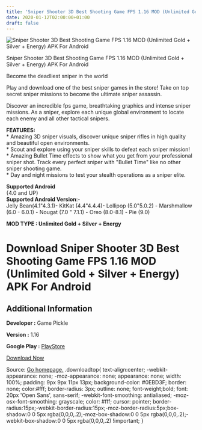 ```yaml
---
title: 'Sniper Shooter 3D Best Shooting Game FPS 1.16 MOD (Unlimited Gold + Silver + Energy) APK For Android'
date: 2020-01-12T02:00:00+01:00
draft: false
---
```


![Sniper Shooter 3D Best Shooting Game FPS 1.16 MOD (Unlimited Gold + Silver + Energy) APK For Android](https://i1.wp.com/apkhome.net/wp-content/uploads/2020/01/Sniper-Shooter-3D-Best-Shooting-Game-FPS-1.16-MOD-Unlimited-Gold-Silver-Energy.png "Sniper Shooter 3D Best Shooting Game FPS 1.16 MOD (Unlimited Gold + Silver + Energy) APK For Android")

  

Sniper Shooter 3D Best Shooting Game FPS 1.16 MOD (Unlimited Gold + Silver + Energy) APK For Android

Become the deadliest sniper in the world

Play and download one of the best sniper games in the store! Take on top secret sniper missions to become the ultimate sniper assassin.

Discover an incredible fps game, breathtaking graphics and intense sniper missions. As a sniper, explore each unique global environment to locate each enemy and all other tactical snipers.

**FEATURES:**  
\* Amazing 3D sniper visuals, discover unique sniper rifles in high quality and beautiful open environments.  
\* Scout and explore using your sniper skills to defeat each sniper mission!  
\* Amazing Bullet Time effects to show what you get from your professional sniper shot. Track every perfect sniper with "Bullet Time" like no other sniper shooting game.  
\* Day and night missions to test your stealth operations as a sniper elite.

**Supported Android**  
{4.0 and UP}  
**Supported Android Version**:-  
Jelly Bean(4.1"4.3.1)- KitKat (4.4"4.4.4)- Lollipop (5.0"5.0.2) - Marshmallow (6.0 - 6.0.1) - Nougat (7.0 " 7.1.1) - Oreo (8.0-8.1) - Pie (9.0)

**MOD TYPE : Unlimited Gold + Silver + Energy**

Download Sniper Shooter 3D Best Shooting Game FPS 1.16 MOD (Unlimited Gold + Silver + Energy) APK For Android
=============================================================================================================

Additional Information
----------------------

**Developer :** Game Pickle

**Version :** 1.16

**Google Play :** [PlayStore](https://play.google.com/store/apps/details?id=com.pickle.snipershooter)

  

[Download Now](https://store4app.co/post/sniper-shooter-3d-best-shooting-game-fps-1-16-mod-unlimited-gold-silver-energy-apk-for-android_1578764642)

  
Source: [Go homepage.](https://store4app.co/post/sniper-shooter-3d-best-shooting-game-fps-1-16-mod-unlimited-gold-silver-energy-apk-for-android_1578764642) .downloadtop{ text-align:center; -webkit-appearance: none; -moz-appearance: none; appearance: none; width: 100%; padding: 9px 9px 11px 13px; background-color: #0EBD3F; border: none; color:#fff; border-radius: 3px; outline: none; font-weight;bold; font: 20px 'Open Sans', sans-serif; -webkit-font-smoothing: antialiased; -moz-osx-font-smoothing: grayscale; color: #fff; cursor: pointer; border-radius:15px;-webkit-border-radius:15px;-moz-border-radius:5px;box-shadow:0 0 5px rgba(0,0,0,.2);-moz-box-shadow:0 0 5px rgba(0,0,0,.2);-webkit-box-shadow:0 0 5px rgba(0,0,0,.2) !important; }